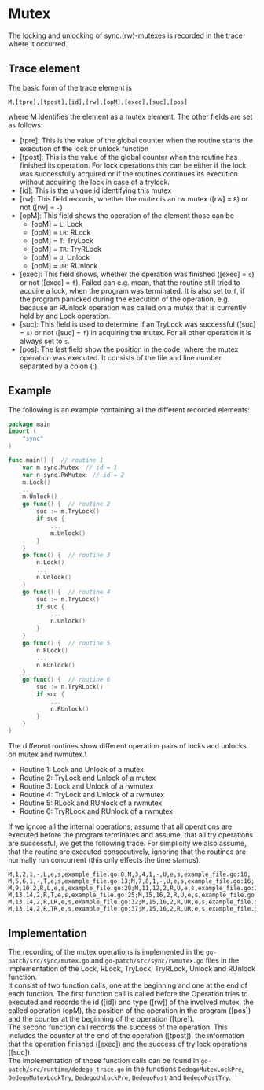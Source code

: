 # Mutex
The locking and unlocking of sync.(rw)-mutexes is recorded in the trace where it occurred.

## Trace element
The basic form of the trace element is 
```
M,[tpre],[tpost],[id],[rw],[opM],[exec],[suc],[pos]
```
where M identifies the element as a mutex element.
The other fields are set as follows:
- [tpre]: This is the value of the global counter when the routine starts 
the execution of the lock or unlock function
- [tpost]: This is the value of the global counter when the routine has finished 
its operation. For lock operations this can be either if the lock was successfully acquired or if the routines continues its execution without 
acquiring the lock in case of a trylock. 
- [id]: This is the unique id identifying this mutex
- [rw]: This field records, whether the mutex is an rw mutex ([rw] = `R`) or not
([rw] = `-`)
- [opM]: This field shows the operation of the element those can be
  - [opM] = `L`: Lock
  - [opM] = `LR`: RLock
  - [opM] = `T`: TryLock
  - [opM] = `TR`: TryRLock
  - [opM] = `U`: Unlock
  - [opM] = `UR`: RUnlock
- [exec]: This field shows, whether the operation was finished ([exec] = `e`) or
not ([exec] = `f`). Failed can e.g. mean, that the routine still tried to
acquire a lock, when the program was terminated. It is also set to `f`, if the 
program panicked during the execution of the operation, e.g. because an 
RUnlock operation was called on a mutex that is currently held by and Lock 
operation.
- [suc]: This field is used to determine if an TryLock was successful ([suc] = `s`)
or not ([suc] = `f`) in acquiring the mutex. For all other operation it is always
set to `s`.
- [pos]: The last field show the position in the code, where the mutex operation 
was executed. It consists of the file and line number separated by a colon (:)

## Example
 The following is an  example containing all the different recorded 
elements:
```go
package main
import (
    "sync"
)

func main() {  // routine 1
    var m sync.Mutex  // id = 1
    var n sync.RWMutex  // id = 2
    m.Lock()
    ...
    m.Unlock()
    go func() {  // routine 2
        suc := m.TryLock()
        if suc {
            ...
            m.Unlock()
        }
    }
    go func() {  // routine 3
        n.Lock()
        ...
        n.Unlock()
    }
    go func() {  // routine 4
        suc := n.TryLock()
        if suc {
            ...
            n.Unlock()
        }
    }
    go func() {  // routine 5
        n.RLock()
        ...
        n.RUnlock()
    }
    go func() {  // routine 6
        suc := n.TryRLock()
        if suc {
            ...
            n.RUnlock()
        }
    }
}
```
The different routines show different operation pairs of locks and unlocks 
on mutex and rwmutex.\
- Routine 1: Lock and Unlock of a mutex
- Routine 2: TryLock and Unlock of a mutex
- Routine 3: Lock and Unlock of a rwmutex
- Routine 4: TryLock and Unlock of a rwmutex
- Routine 5: RLock and RUnlock of a rwmutex
- Routine 6: TryRLock and RUnlock of a rwmutex

If we ignore all the internal operations, assume that all operations are executed
before the program terminates and assume, that all try operations are successful, 
we get the following trace. For simplicity we also assume, that the routine 
are executed consecutively, ignoring that the routines are normally
run concurrent (this only effects the time stamps).
```
M,1,2,1,-,L,e,s,example_file.go:8;M,3,4,1,-,U,e,s,example_file.go:10;
M,5,6,1,-,T,e,s,example_file.go:13;M,7,8,1,-,U,e,s,example_file.go:16;
M,9,10,2,R,L,e,s,example_file.go:20;M,11,12,2,R,U,e,s,example_file.go:22;
M,13,14,2,R,T,e,s,example_file.go:25;M,15,16,2,R,U,e,s,example_file.go:28;
M,13,14,2,R,LR,e,s,example_file.go:32;M,15,16,2,R,UR,e,s,example_file.go:34;
M,13,14,2,R,TR,e,s,example_file.go:37;M,15,16,2,R,UR,e,s,example_file.go:40;
```

## Implementation
The recording of the mutex operations is implemented in the `go-patch/src/sync/mutex.go` and `go-patch/src/sync/rwmutex.go` files in the implementation of the 
Lock, RLock, TryLock, TryRLock, Unlock and RUnlock function.\
It consist of 
two function calls, one at the beginning and one at the end of each function.
The first function call is called before the Operation tries to executed 
and records the id ([id]) and type ([rw]) of the involved mutex, the called operation (opM), the position of the operation in the program ([pos]) and the counter at the beginning of the operation ([tpre]).\
The second function call records the success of the operation. This includes 
the counter at the end of the operation ([tpost]), the information that the 
operation finished ([exec]) and the success of try lock operations ([suc]).\
The implementation of those function calls can be found in 
`go-patch/src/runtime/dedego_trace.go` in the functions `DedegoMutexLockPre`, 
`DedegoMutexLockTry`, `DedegoUnlockPre`, `DedegoPost` and `DedegoPostTry`.